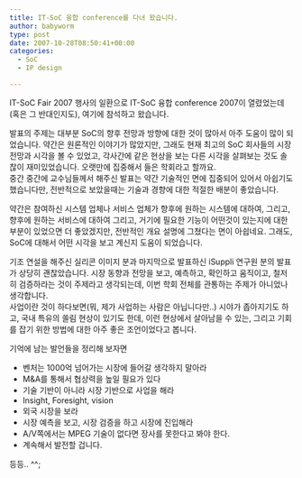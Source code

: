 ```yaml
---
title: IT-SoC 융합 conference를 다녀 왔습니다.
author: babyworm
type: post
date: 2007-10-28T08:50:41+00:00
categories:
  - SoC
  - IP design

---
```

IT-SoC Fair 2007 행사의 일환으로 IT-SoC 융합 conference 2007이 열렸었는데(혹은 그 반대인지도), 여기에 참석하고 왔습니다.

발표의 주제는 대부분 SoC의 향후 전망과 방향에 대한 것이 많아서 아주 도움이 많이 되었습니다. 약간은 원론적인 이야기가 많았지만, 그래도 현재 최고의 SoC 회사들의 시장 전망과 시각을 볼 수 있었고, 각사간에 같은 현상을 보는 다른 시각을 살펴보는 것도 솔찮이 재미있었습니다. 오랫만에 집중해서 들은 학회라고 할까요.
<br>
중간 중간에 교수님들께서 해주신 발표는 약간 기술적인 면에 집중되어 있어서 아쉽기도 했습니다만, 전반적으로 보았을때는 기술과 경향에 대한 적절한 배분이 좋았습니다.

약간은 참여하신 시스템 업체나 서비스 업체가 향후에 원하는 시스템에 대하여, 그리고, 향후에 원하는 서비스에 대하여 그리고, 거기에 필요한 기능이 어떤것이 있는지에 대한 부분이 있었으면 더 좋았겠지만, 전반적인 개요 설명에 그쳤다는 면이 아쉽네요. 그래도, SoC에 대해서 어떤 시각을 보고 계신지 도움이 되었습니다.

기조 연설을 해주신 실리콘 이미지 분과 마지막으로 발표하신 iSuppli 연구원 분의 발표가 상당히 괜찮았습니다. 시장 동향과 전망을 보고, 예측하고, 확인하고 움직이고, 철저히 검증하라는 것이 주제라고 생각되는데, 이번 학회 전체를 관통하는 주제가 아니었나 생각합니다.
<br>
사업이란 것이 하다보면(뭐, 제가 사업하는 사람은 아닙니다만..) 시야가 좁아지기도 하고, 국내 특유의 쏠림 현상이 있기도 한데, 이런 현상에서 살아남을 수 있는, 그리고 기회를 잡기 위한 방법에 대한 아주 좋은 조언이었다고 봅니다.

기억에 남는 발언들을 정리해 보자면

  * 벤처는 1000억 넘어가는 시장에 들어갈 생각하지 말아라
  * M&A를 통해서 협상력을 높일 필요가 있다
  * 기술 기반이 아니라 시장 기반으로 사업을 해라
  * Insight, Foresight, vision
  * 외국 시장을 보라
  * 시장 예측을 보고, 시장 검증을 하고 시장에 진입해라
  * A/V쪽에서는 MPEG 기술이 없다면 장사를 못한다고 봐야 한다.
  * 계속해서 발전할 겁니다.

등등.. ^^;
